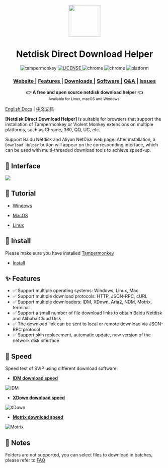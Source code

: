 <p align="center">
  <a href="https://www.youxiaohou.com">
    <img width="100" height="100" src="https://www.youxiaohou.com/logo.png">
  </a>
</p>

<h1 align="center">Netdisk Direct Download Helper</h1>

<p align="center">
  <img src="https://img.shields.io/badge/TamperMonkey-v4.13-brightgreen.svg" alt="tampermonkey">
  <a href="LICENSE">
    <img src="https://img.shields.io/badge/license-AGPLv3.0-lightgrey.svg" alt="LICENSE">
  </a>
  <img src="https://img.shields.io/badge/Chrome-≥76.0-brightgreen.svg" alt="chrome">
  <img src="https://img.shields.io/badge/Edge-≥88.0-brightgreen.svg" alt="chrome">
  <img src="https://img.shields.io/badge/Platform-Windows%20%7C%20Mac%20%7C%20Linux-blue.svg" alt="platform">
</p>

<div align="center">
  <h3>
    <a href="https://www.youxiaohou.com">
      Website
    </a>
    <span> | </span>
    <a href="https://www.youxiaohou.com/install.html">
      Features
    </a>
    <span> | </span>
    <a href="https://www.youxiaohou.com/panlinker.user.js">
      Downloads
    </a>
    <span> | </span>
    <a href="https://www.youxiaohou.com/download.html">
      Software
    </a>
    <span> | </span>
    <a href="https://www.youxiaohou.com/zh-cn/question.html">
      Q&A
    </a>
    <span> | </span>
    <a href="https://github.com/syhyz1990/baiduyun/issues">
      Issues
    </a>
  </h3>
</div>

<div align="center">
  <strong>👉 A free and open source netdisk download helper 👈</strong><br>
  <sub>Available for Linux, macOS and Windows.</sub>
</div>

[English Docs](README_EN.md) | [中文文档](README.md)

**[Netdisk Direct Download Helper]** is suitable for browsers that support the installation of Tampermonkey or Violent Monkey extensions on multiple platforms, such as Chrome, 360, QQ, UC, etc.

Support Baidu Netdisk and Aliyun NetDisk web page. After installation, a `Download Helper` button will appear on the corresponding interface, which can be used with multi-threaded download tools to achieve speed-up.

## 🎨 Interface

![](https://cdn.jsdelivr.net/gh/youxiaohou/img/202111301311340.gif)

## 📖 Tutorial

- [Windows](https://www.youxiaohou.com/zh-cn/windows/)

- [MacOS](https://www.youxiaohou.com/zh-cn/mac/)

- [Linux](https://www.youxiaohou.com/zh-cn/linux/)

## 💽 Install

Please make sure you have installed [Tampermonkey](http://pan.youxiaohou.com/down)

- [Install](https://www.youxiaohou.com/install.html)

## ✨ Features

- ✅ Support multiple operating systems: Windows, Linux, Mac
- ✅ Support multiple download protocols: HTTP, JSON-RPC, cURL
- ✅ Support multiple downloaders: IDM, XDown, Aria2, NDM, Motrix, terminal
- ✅ Support a small number of file download links to obtain Baidu Netdisk and Alibaba Cloud Disk
- ✅ The download link can be sent to local or remote download via JSON-RPC protocol
- ✅ Support skin replacement, automatic update, new version of the network disk interface

## 🚀 Speed

Speed test of SVIP using different download software:

- **[IDM download speed](http://pan.youxiaohou.com/down)**

![IDM](https://i.loli.net/2020/10/07/PDeTtzvUNXEcdwB.gif)

- **[XDown download speed](http://pan.youxiaohou.com/down)**

![XDown](https://i.loli.net/2020/10/07/jOoC17iVQ8ef3X4.gif)

- **[Motrix download speed](http://pan.youxiaohou.com/down)**

![Motrix](https://i.loli.net/2020/10/07/KEqvPQeC7YDVTs6.gif)

## 👻 Notes

Folders are not supported, you can select files to download in batches, please refer to [FAQ](https://www.youxiaohou.com/zh-cn/question.html)

